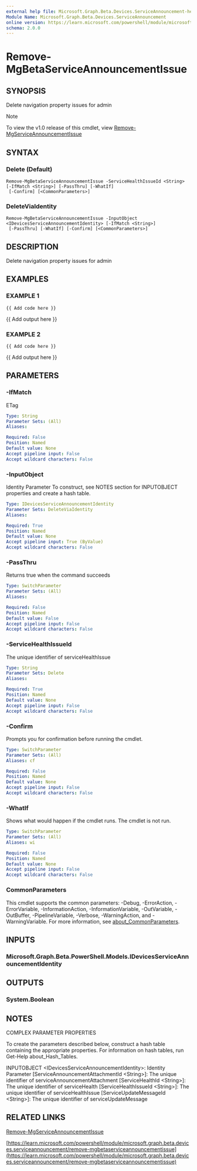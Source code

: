 ```yaml
---
external help file: Microsoft.Graph.Beta.Devices.ServiceAnnouncement-help.xml
Module Name: Microsoft.Graph.Beta.Devices.ServiceAnnouncement
online version: https://learn.microsoft.com/powershell/module/microsoft.graph.beta.devices.serviceannouncement/remove-mgbetaserviceannouncementissue
schema: 2.0.0
---
```


# Remove-MgBetaServiceAnnouncementIssue

## SYNOPSIS
Delete navigation property issues for admin

> [!NOTE]
> To view the v1.0 release of this cmdlet, view [Remove-MgServiceAnnouncementIssue](/powershell/module/Microsoft.Graph.Devices.ServiceAnnouncement/Remove-MgServiceAnnouncementIssue?view=graph-powershell-1.0)

## SYNTAX

### Delete (Default)
```
Remove-MgBetaServiceAnnouncementIssue -ServiceHealthIssueId <String> [-IfMatch <String>] [-PassThru] [-WhatIf]
 [-Confirm] [<CommonParameters>]
```

### DeleteViaIdentity
```
Remove-MgBetaServiceAnnouncementIssue -InputObject <IDevicesServiceAnnouncementIdentity> [-IfMatch <String>]
 [-PassThru] [-WhatIf] [-Confirm] [<CommonParameters>]
```

## DESCRIPTION
Delete navigation property issues for admin

## EXAMPLES

### EXAMPLE 1
```
{{ Add code here }}
```

{{ Add output here }}

### EXAMPLE 2
```
{{ Add code here }}
```

{{ Add output here }}

## PARAMETERS

### -IfMatch
ETag

```yaml
Type: String
Parameter Sets: (All)
Aliases:

Required: False
Position: Named
Default value: None
Accept pipeline input: False
Accept wildcard characters: False
```

### -InputObject
Identity Parameter
To construct, see NOTES section for INPUTOBJECT properties and create a hash table.

```yaml
Type: IDevicesServiceAnnouncementIdentity
Parameter Sets: DeleteViaIdentity
Aliases:

Required: True
Position: Named
Default value: None
Accept pipeline input: True (ByValue)
Accept wildcard characters: False
```

### -PassThru
Returns true when the command succeeds

```yaml
Type: SwitchParameter
Parameter Sets: (All)
Aliases:

Required: False
Position: Named
Default value: False
Accept pipeline input: False
Accept wildcard characters: False
```

### -ServiceHealthIssueId
The unique identifier of serviceHealthIssue

```yaml
Type: String
Parameter Sets: Delete
Aliases:

Required: True
Position: Named
Default value: None
Accept pipeline input: False
Accept wildcard characters: False
```

### -Confirm
Prompts you for confirmation before running the cmdlet.

```yaml
Type: SwitchParameter
Parameter Sets: (All)
Aliases: cf

Required: False
Position: Named
Default value: None
Accept pipeline input: False
Accept wildcard characters: False
```

### -WhatIf
Shows what would happen if the cmdlet runs.
The cmdlet is not run.

```yaml
Type: SwitchParameter
Parameter Sets: (All)
Aliases: wi

Required: False
Position: Named
Default value: None
Accept pipeline input: False
Accept wildcard characters: False
```

### CommonParameters
This cmdlet supports the common parameters: -Debug, -ErrorAction, -ErrorVariable, -InformationAction, -InformationVariable, -OutVariable, -OutBuffer, -PipelineVariable, -Verbose, -WarningAction, and -WarningVariable. For more information, see [about_CommonParameters](http://go.microsoft.com/fwlink/?LinkID=113216).

## INPUTS

### Microsoft.Graph.Beta.PowerShell.Models.IDevicesServiceAnnouncementIdentity
## OUTPUTS

### System.Boolean
## NOTES
COMPLEX PARAMETER PROPERTIES

To create the parameters described below, construct a hash table containing the appropriate properties.
For information on hash tables, run Get-Help about_Hash_Tables.

INPUTOBJECT \<IDevicesServiceAnnouncementIdentity\>: Identity Parameter
  \[ServiceAnnouncementAttachmentId \<String\>\]: The unique identifier of serviceAnnouncementAttachment
  \[ServiceHealthId \<String\>\]: The unique identifier of serviceHealth
  \[ServiceHealthIssueId \<String\>\]: The unique identifier of serviceHealthIssue
  \[ServiceUpdateMessageId \<String\>\]: The unique identifier of serviceUpdateMessage

## RELATED LINKS
[Remove-MgServiceAnnouncementIssue](/powershell/module/Microsoft.Graph.Devices.ServiceAnnouncement/Remove-MgServiceAnnouncementIssue?view=graph-powershell-1.0)

[https://learn.microsoft.com/powershell/module/microsoft.graph.beta.devices.serviceannouncement/remove-mgbetaserviceannouncementissue](https://learn.microsoft.com/powershell/module/microsoft.graph.beta.devices.serviceannouncement/remove-mgbetaserviceannouncementissue)


